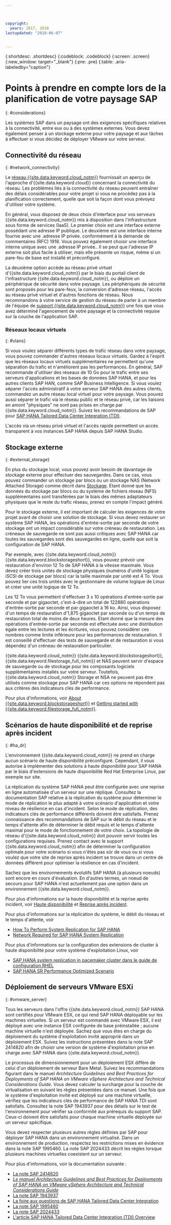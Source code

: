 ```yaml
---



copyright:
  years: 2017, 2018
lastupdated: "2018-06-07"


---
```


{:shortdesc: .shortdesc}
{:codeblock: .codeblock}
{:screen: .screen}
{:new_window: target="_blank"}
{:pre: .pre}
{:table: .aria-labeledby="caption"}

# Points à prendre en compte lors de la planification de votre paysage SAP
{: #considerations}

Les systèmes SAP dans un paysage ont des exigences spécifiques relatives à la connectivité, entre eux ou à des systèmes externes. Vous devez également penser à un stockage externe pour votre paysage et aux tâches à effectuer si vous décidez de déployer VMware sur votre serveur.

## Connectivité du réseau
{: #network_connectivity}

Le [réseau {{site.data.keyword.cloud_notm}}](/docs/infrastructure/sap-hana/hana-about.html#ibm_cloud_network) fournissait un aperçu de l'approche d'{{site.data.keyword.cloud}} concernant la connectivité du réseau. Les problèmes liés à la connectivité du réseau peuvent entraîner des délais considérables pour votre projet si vous ne procédez pas à la planification correctement, quelle que soit la façon dont vous prévoyez d'utiliser votre système. 

En général, vous disposez de deux choix d'interface pour vos serveurs {{site.data.keyword.cloud_notm}} mis à disposition dans l'infrastructure sous forme de services (IaaS). Le premier choix est une interface externe possédant une adresse IP publique. Le deuxième est une interface interne fournie avec une .adresse IP privée. conformément à la demande de commentaires (RFC) 1918. Vous pouvez également choisir une interface interne unique avec une .adresse IP privée.. Il se peut que l'adresse IP externe soit plus facile à utiliser, mais elle présente un risque, même si un pare-feu de base est installé et préconfiguré.

La deuxième option accède au réseau privé virtuel d'{{site.data.keyword.cloud_notm}} par le biais du portail client de l'infrastructure {{site.data.keyword.cloud_notm}}, ou déploie un périphérique de sécurité dans votre paysage. Les périphériques de sécurité sont proposés pour les pare-feux, la conversion d'adresse réseau, l'accès au réseau privé virtuel et d'autres fonctions de réseau. Nous recommandons à votre service de gestion du réseau de parler à un membre de l'équipe de [support {{site.data.keyword.cloud_notm}}](https://console.bluemix.net/docs/get-support/howtogetsupport.html#getting-customer-support) une fois que vous avez déterminé l'agencement de votre paysage et la connectivité requise sur la couche de l'application SAP.

### Réseaux locaux virtuels
{: #vlans}

Si vous voulez séparer différents types de trafic réseau dans votre paysage, vous pouvez commander d'autres réseaux locaux virtuels. Gardez à l'esprit que les réseaux locaux virtuels supplémentaires ne permettent qu'une séparation du trafic et n'améliorent pas les performances. En général, SAP recommande d'utiliser des réseaux de 10 Go pour le trafic entre ses serveurs d'applications et les bases de données SAP HANA, et pour les autres clients SAP HAN, comme SAP Business Intelligence. Si vous voulez séparer l'accès administratif à votre serveur SAP HANA des autres clients, commandez un autre réseau local virtuel pour votre paysage. Vous pouvez aussi séparer le trafic via le réseau public et le réseau privé, car les liaisons en amont "physiques" ne sont pas prises en charge par {{site.data.keyword.cloud_notm}}. Suivez les recommandations de SAP pour [SAP HANA Tailored Data Center Integration (TDI)](https://blogs.saphana.com/2015/02/18/sap-hana-tailored-data-center-integration-tdi-overview/).

L'accès via un réseau privé virtuel et l'accès rapide permettent un accès transparent à vos instances SAP HANA depuis SAP HANA Studio. 

## Stockage externe
{: #external_storage}

En plus du stockage local, vous pouvez avoir besoin de davantage de stockage externe pour effectuer des sauvegardes. Dans ce cas, vous pouvez commander un stockage par blocs ou un stockage NAS (Network Attached Storage) comme décrit dans [Stockage](/docs/infrastructure/sap-hana/hana-general-iaas-concepts.html#storage). Etant donné que les données du stockage par blocs ou du système de fichiers réseau (NFS) supplémentaires sont transférées par le biais des mêmes adaptateurs physiques que le reste du trafic réseau, prenez en compte l'impact généré. 

Pour le stockage externe, il est important de calculer les exigences de votre projet avant de choisir une solution de stockage. Si vous devez restaurer un système SAP HANA, les opérations d'entrée-sortie par seconde de votre stockage ont un impact considérable sur votre créneau de restauration. Les créneaux de sauvegarde ne sont pas aussi critiques avec SAP HANA car toutes les sauvegardes sont des sauvegardes en ligne, quelle que soit la configuration de SAP HANA.

Par exemple, avec {{site.data.keyword.cloud_notm}} {{site.data.keyword.blockstorageshort}}, vous pouvez prévoir une restauration d'environ 12 To de SAP HANA à la vitesse maximale. Vous devez créer trois unités de stockage physiques (numéros d'unité logique iSCSI de stockage par blocs) car la taille maximale par unité est 4 To. Vous pouvez lier ces trois unités avec le gestionnaire de volume logique de Linux et créer une unité logique de 12 To. 

Les 12 To vous permettent d'effectuer 3 x 10 opérations d'entrée-sortie par seconde et par gigaoctet, c'est-à-dire un total de 122880 opérations d'entrée-sortie par seconde et par gigaoctet à 16 ko. Ainsi, vous disposez d'un temps de restauration d'1,875 gigaoctet par seconde ou d'un temps de restauration total de moins de deux heures. Etant donné que la mesure des opérations d'entrée-sortie par seconde est effectuée avec une distribution égale entre les lectures et les écritures, vous pouvez considérer ces nombres comme limite inférieure pour les performances de restauration. Il est conseillé d'effectuer des tests de sauvegarde et de restauration si vous dépendez d'un créneau de restauration particulier.

{{site.data.keyword.cloud_notm}} {{site.data.keyword.blockstorageshort}}, {{site.data.keyword.filestorage_full_notm}} et NAS peuvent servir d'espace de sauvegarde ou de stockage pour les composants logiciels supplémentaires installés sur votre serveur. Toutefois, {{site.data.keyword.cloud_notm}} Storage et NSA ne peuvent pas être utilisés comme stockage pour SAP HANA car ces options ne répondent pas aux critères des indicateurs clés de performance.

Pour plus d'informations, voir [About {{site.data.keyword.blockstorageshort}}](https://console.bluemix.net/docs/infrastructure/BlockStorage/index.html#getting-started-with-block-storage) et [Getting started with {{site.data.keyword.filestorage_full_notm}}](https://console.bluemix.net/docs/infrastructure/FileStorage/index.html#getting-started-with-file-storage).

## Scénarios de haute disponibilité et de reprise après incident
{: #ha_dr}

L'environnement {{site.data.keyword.cloud_notm}} ne prend en charge aucun scénario de haute disponibilité préconfiguré. Cependant, il vous autorise à implémenter des solutions à haute disponibilité pour SAP HANA par le biais d'extensions de haute disponibilité Red Hat Enterprise Linux, par exemple sur site.

La réplication du système SAP HANA peut être configurée avec une reprise en ligne automatisée d'un serveur sur une réplique. Consultez la documentation SAP relative à la réplication du système pour déterminer le mode de réplication le plus adapté à votre scénario d'application et votre niveau de résilience en cas d'incident. Selon le mode de réplication, des indicateurs clés de performance différents doivent être satisfaits. Prenez connaissance des recommandations de SAP sur le débit du réseau et le temps d'attente afin de déterminer le débit requis et le temps d'attente maximal pour le mode de fonctionnement de votre choix. La topologie de réseau d'{{site.data.keyword.cloud_notm}} doit pouvoir servir toutes les configurations requises. Prenez contact avec le support {{site.data.keyword.cloud_notm}} afin de déterminer la configuration optimale pour votre scénario si vous n'êtes pas sûr de vous ou si vous voulez que votre site de reprise après incident se trouve dans un centre de données différent pour optimiser la résilience en cas d'incident.

Sachez que les environnements évolutifs SAP HANA (à plusieurs noeuds) sont encore en cours d'évaluation. En d'autres termes, un noeud de secours pour SAP HANA n'est actuellement pas une option dans un environnement {{site.data.keyword.cloud_notm}}.

Pour plus d'informations sur la haute disponibilité et la reprise après incident, voir [Haute disponibilité](https://console.bluemix.net/docs/infrastructure/sap-reference-architecture/sap-ra-recommendations.html#availability) et [Reprise après incident](https://console.bluemix.net/docs/infrastructure/sap-reference-architecture/sap-ra-recommendations.html#dr).

Pour plus d'informations sur la réplication du système, le débit du réseau et le temps d'attente, voir
  * [How To Perform System Replication for SAP HANA](https://www.sap.com/documents/2013/10/26c02b58-5a7c-0010-82c7-eda71af511fa.html)
  * [Network Required for SAP HANA System Replication](https://www.sap.com/documents/2014/06/babb2b55-5a7c-0010-82c7-eda71af511fa.html)

Pour plus d'informations sur la configuration des extensions de cluster à haute disponibilité pour votre système d'exploitation Linux, voir
  * [SAP HANA system replication in pacemaker cluster dans le guide de configuration RHEL](https://access.redhat.com/articles/1466063)
  * [SAP HANA SR Performance Optimized Scenario](https://www.suse.com/docrep/documents/ir8w88iwu7/suse_linux_enterprise_server_for_sap_applications_12_sp1.pdf)

## Déploiement de serveurs VMware ESXi
{: #vmware_server}

Tous les serveurs dans l'offre {{site.data.keyword.cloud_notm}} SAP HANA sont certifiés pour VMware ESX, ce qui rend SAP HANA déployable sur les machines virtuelles. Si un serveur est commandé avec VMware ESX, il est déployé avec une instance ESX configurée de base préinstallée ; aucune machine virtuelle n'est déployée. Sachez que vous êtes en charge du déploiement du système d'exploitation invité approprié dans un déploiement ESX. Suivez les instructions présentées dans la note SAP 2414820 afin de choisir une version de système d'exploitation prise en charge avec SAP HANA dans {{site.data.keyword.cloud_notm}}.

Le processus de dimensionnement pour un déploiement ESX diffère de celui d'un déploiement de serveur Bare Metal. Suivez les recommandations figurant dans le manuel *Architecture Guidelines and Best Practices for Deployments of SAP HANA on VMware vSphere Architecture and Technical Considerations Guide*. Vous devez calculer la surcharge pour la couche de virtualisation en suivant les règles présentées dans ce manuel. Une fois que le système d'exploitation invité est déployé sur une machine virtuelle, vérifiez que les indicateurs clés de performance de SAP HANA TDI sont satisfaits. Consultez la note SAP 1943937 pour des détails sur le test de l'environnement pour vérifier sa conformité aux prérequis du support SAP. Ceux-ci doivent être satisfaits pour chaque machine virtuelle déployée sur un serveur spécifique.

Vous devez respecter plusieurs autres règles définies par SAP pour déployer SAP HANA dans un environnement virtualisé. Dans un environnement de production, respectez les restrictions mises en évidence dans la note SAP 1995460. La note SAP 2024433 décrit les règles lorsque plusieurs machines virtuelles coexistent sur un serveur.

Pour plus d'informations, voir la documentation suivante :
  * [La note SAP 2414820](https://launchpad.support.sap.com/#/notes/2414820)
  * [*Le manuel Architecture Guidelines and Best Practices for Deployments of SAP HANA on VMware vSphere Architecture and Technical Considerations Guide*](https://www.vmware.com/content/dam/digitalmarketing/vmware/en/pdf/whitepaper/sap_hana_on_vmware_vsphere_best_practices_guide-white-paper.pdf)
  * [La note SAP 1943937](https://launchpad.support.sap.com/#/notes/1943937)
  * [La foire aux questions de SAP HANA Tailored Data Center Integration](https://www.sap.com/documents/2016/05/e8705aae-717c-0010-82c7-eda71af511fa.html)
  * [La note SAP 1995460](https://launchpad.support.sap.com/#/notes/1995460)
  * [La note SAP 2024433](https://launchpad.support.sap.com/#/notes/2024433)
  * [L'article SAP HANA Tailored Data Center Integration (TDI) Overview](https://blogs.saphana.com/2015/02/18/sap-hana-tailored-data-center-integration-tdi-overview/)

